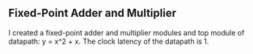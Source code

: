 ## Fixed-Point Adder and Multiplier

I created a fixed-point adder and multiplier modules and top module of datapath: y = x^2 + x. The clock latency of the datapath is 1.